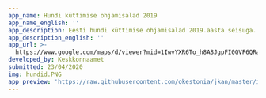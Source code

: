 ```yaml
---
app_name: Hundi küttimise ohjamisalad 2019
app_name_english: ''
app_description: Eesti hundi küttimise ohjamisalad 2019.aasta seisuga.
app_description_english: ''
app_url: >-
  https://www.google.com/maps/d/viewer?mid=1IwvYXR6To_h8A8JgpFI0QVF6QRawxIN8&ll=58.61012304209273%2C24.985441000000037&z=7
developed_by: Keskkonnaamet
submitted: 23/04/2020
img: hundid.PNG
app_preview: 'https://raw.githubusercontent.com/okestonia/jkan/master/img/hundid.PNG'
---
```

